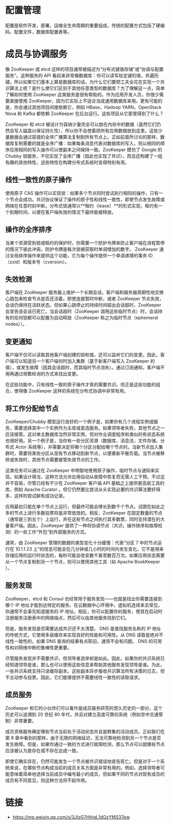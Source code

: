 # 配置管理

配置是软件开发，部署，运维全生命周期的重要组成，传统的配置方式包括了硬编码，配置文件，数据库配置表等。

# 成员与协调服务

像 ZooKeeper 或 etcd 这样的项目通常被描述为“分布式键值存储”或“协调与配置服务”。这种服务的 API 看起来非常像数据库：你可以读写给定键的值，并遍历键。所以如果它们基本上算是数据库的话，为什么它们要把工夫全花在实现一个共识算法上呢？是什么使它们区别于其他任意类型的数据库？为了理解这一点，简单了解如何使用 ZooKeeper 这类服务是很有帮助的。作为应用开发人员，你很少需要直接使用 ZooKeeper，因为它实际上不适合当成通用数据库来用。更有可能的是，你会通过其他项目间接依赖它，例如 HBase，Hadoop YARN，OpenStack Nova 和 Kafka 都依赖 ZooKeeper 在后台运行。这些项目从它那里得到了什么？

ZooKeeper 和 etcd 被设计为容纳少量完全可以放在内存中的数据（虽然它们仍然会写入磁盘以保证持久性），所以你不会想着把所有应用数据放到这里。这些少量数据会通过容错的全序广播算法复制到所有节点上。正如前面所讨论的那样，数据库复制需要的就是全序广播：如果每条消息代表对数据库的写入，则以相同的顺序应用相同的写入操作可以使副本之间保持一致。ZooKeeper 模仿了 Google 的 Chubby 锁服务，不仅实现了全序广播（因此也实现了共识），而且还构建了一组有趣的其他特性，这些特性在构建分布式系统时变得特别有用。

## 线性一致性的原子操作

使用原子 CAS 操作可以实现锁：如果多个节点同时尝试执行相同的操作，只有一个节点会成功。共识协议保证了操作的原子性和线性一致性，即使节点发生故障或网络在任意时刻中断。分布式锁通常以**租约（lease）**的形式实现，租约有一个到期时间，以便在客户端失效的情况下最终能被释放。

## 操作的全序排序

当某个资源受到锁或租约的保护时，你需要一个防护令牌来防止客户端在进程暂停的情况下彼此冲突。防护令牌是每次锁被获取时单调增加的数字。 ZooKeeper 通过全局排序操作来提供这个功能，它为每个操作提供一个单调递增的事务 ID（zxid）和版本号（cversion）。

## 失效检测

客户端在 ZooKeeper 服务器上维护一个长期会话，客户端和服务器周期性地交换心跳包来检查节点是否还活着。即使连接暂时中断，或者 ZooKeeper 节点失效，会话仍保持在活跃状态。但如果心跳停止的持续时间超出会话超时，ZooKeeper 会宣告该会话已死亡。当会话超时（ZooKeeper 调用这些临时节点）时，会话持有的任何锁都可以配置为自动释放（ZooKeeper 称之为临时节点（ephemeral nodes））。

## 变更通知

客户端不仅可以读取其他客户端创建的锁和值，还可以监听它们的变更。因此，客户端可以知道另一个客户端何时加入集群（基于新客户端写入 ZooKeeper 的值），或发生故障（因其会话超时，而其临时节点消失）。通过订阅通知，客户端不用再通过频繁轮询的方式来找出变更。

在这些功能中，只有线性一致的原子操作才真的需要共识。但正是这些功能的组合，使得像 ZooKeeper 这样的系统在分布式协调中非常有用。

## 将工作分配给节点

ZooKeeper/Chubby 模型运行良好的一个例子是，如果你有几个进程实例或服务，需要选择其中一个实例作为主库或首选服务。如果领导者失败，其他节点之一应该接管。这对单主数据库当然非常实用，但对作业调度程序和类似的有状态系统也很好用。另一个例子是，当你有一些分区资源（数据库，消息流，文件存储，分布式 Actor 系统等），并需要决定将哪个分区分配给哪个节点时。当新节点加入集群时，需要将某些分区从现有节点移动到新节点，以便重新平衡负载。当节点被移除或失效时，其他节点需要接管失效节点的工作。

这类任务可以通过在 ZooKeeper 中明智地使用原子操作，临时节点与通知来实现。如果设计得当，这种方法允许应用自动从故障中恢复而无需人工干预。不过这并不容易，尽管已经有不少在 ZooKeeper 客户端 API 基础之上提供更高层工具的库，例如 Apache Curator 。但它仍然要比尝试从头实现必要的共识算法要好得多，这样的尝试鲜有成功记录。

应用最初只能在单个节点上运行，但最终可能会增长到数千个节点。试图在如此之多的节点上进行多数投票将是非常低效的。相反，ZooKeeper 在固定数量的节点（通常是三到五个）上运行，并在这些节点之间执行其多数票，同时支持潜在的大量客户端。因此，ZooKeeper 提供了一种将协调节点（共识，操作排序和故障检测）的一些工作“外包”到外部服务的方式。

通常，由 ZooKeeper 管理的数据的类型变化十分缓慢：代表“分区 7 中的节点运行在 10.1.1.23 上”的信息可能会在几分钟或几小时的时间内发生变化。它不是用来存储应用的运行时状态的，每秒可能会改变数千甚至数百万次。如果应用状态需要从一个节点复制到另一个节点，则可以使用其他工具（如 Apache BookKeeper ）。

## 服务发现

ZooKeeper，etcd 和 Consul 也经常用于服务发现——也就是找出你需要连接到哪个 IP 地址才能到达特定的服务。在云数据中心环境中，虚拟机连续来去常见，你通常不会事先知道服务的 IP 地址。相反，你可以配置你的服务，使其在启动时注册服务注册表中的网络端点，然后可以由其他服务找到它们。

但是，服务发现是否需要达成共识还不太清楚。 DNS 是查找服务名称的 IP 地址的传统方式，它使用多层缓存来实现良好的性能和可用性。从 DNS 读取是绝对不线性一致性的，如果 DNS 查询的结果有点陈旧，通常不会有问题。 DNS 的可用性和对网络中断的鲁棒性更重要。

尽管服务发现并不需要共识，但领导者选举却是如此。因此，如果你的共识系统已经知道领导是谁，那么也可以使用这些信息来帮助其他服务发现领导是谁。为此，一些共识系统支持只读缓存副本。这些副本异步接收共识算法所有决策的日志，但不主动参与投票。因此，它们能够提供不需要线性一致性的读取请求。

## 成员服务

ZooKeeper 和它的小伙伴们可以看作是成员服务研究的悠久历史的一部分，这个历史可以追溯到 20 世纪 80 年代，并且对建立高度可靠的系统（例如空中交通管制）非常重要。

成员资格服务确定哪些节点当前处于活动状态并且是群集的活动成员。正如我们在第 8 章中看到的那样，由于无限的网络延迟，无法可靠地检测到另一个节点是否发生故障。但是，如果你通过一致的方式进行故障检测，那么节点可以就哪些节点应该被认为是存在或不存在达成一致。

即使它确实存在，仍然可能发生一个节点被共识错误地宣告死亡。但是对于一个系统来说，在哪些节点构成当前的成员关系方面是非常有用的。例如，选择领导者可能意味着简单地选择当前成员中编号最小的成员，但如果不同的节点对现有成员的成员有不同意见，则这种方法将不起作用。

# 链接

- https://mp.weixin.qq.com/s/3JIzG7HhIgL1dGzYMS37pw
